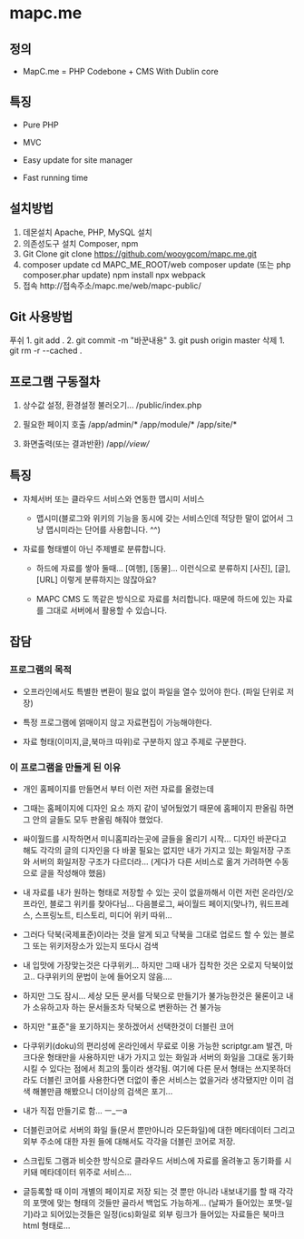 mapc.me
==================================================

정의
-------------------------------------------------------------------------------

* MapC.me = PHP Codebone + CMS With Dublin core


특징
-------------------------------------------------------------------------------

* Pure PHP

* MVC

* Easy update for site manager

* Fast running time


설치방법
-------------------------------------------------------------------------------
1. 데몬설치
    Apache, PHP, MySQL 설치
2. 의존성도구 설치
    Composer, npm
3. Git Clone
    git clone https://github.com/wooygcom/mapc.me.git
4. composer update
    cd MAPC_ME_ROOT/web
    composer update (또는 php composer.phar update)
    npm install
    npx webpack
5. 접속
    http://접속주소/mapc.me/web/mapc-public/


Git 사용방법
-------------------------------------------------------------------------------
푸쉬
    1. git add .
    2. git commit -m "바꾼내용"
    3. git push origin master
삭제
    1. git rm -r --cached .


프로그램 구동절차
-------------------------------------------------------------------------------

1. 상수값 설정, 환경설정 불러오기...
    /public/index.php

2. 필요한 페이지 호출
    /app/admin/*
    /app/module/*
    /app/site/*

3. 화면출력(또는 결과반환)
    /app/*/view/*



특징
-------------------------------------------------------------------------------

* 자체서버 또는 클라우드 서비스와 연동한 맵시미 서비스

    * 맵시미(블로그와 위키의 기능을 동시에 갖는 서비스인데 적당한 말이 없어서 그냥 맵시미라는 단어를 사용합니다. ^^)

* 자료를 형태별이 아닌 주제별로 분류합니다.

    * 하드에 자료를 쌓아 둘때... [여행], [동물]... 이런식으로 분류하지 [사진], [글], [URL] 이렇게 분류하지는 않잖아요?

    * MAPC CMS 도 똑같은 방식으로 자료를 처리합니다. 때문에 하드에 있는 자료를 그대로 서버에서 활용할 수 있습니다.



잡담
-------------------------------------------------------------------------------

### 프로그램의 목적 ###

* 오프라인에서도 특별한 변환이 필요 없이 파일을 열수 있어야 한다. (파일 단위로 저장)

* 특정 프로그램에 얽매이지 않고 자료편집이 가능해야한다.

* 자료 형태(이미지,글,북마크 따위)로 구분하지 않고 주제로 구분한다.


### 이 프로그램을 만들게 된 이유 ###

* 개인 홈페이지를 만들면서 부터 이런 저런 자료를 올렸는데

* 그때는 홈페이지에 디자인 요소 까지 같이 넣어뒀었기 때문에 홈페이지 판올림 하면 그 안의 글들도 모두 판올림 해줘야 했었다.

* 싸이월드를 시작하면서 미니홈피라는곳에 글들을 올리기 시작... 디자인 바꾼다고 해도 각각의 글의 디자인을 다 바꿀 필요는 없지만 내가 가지고 있는 화일저장 구조와 서버의 화일저장 구조가 다르더라... (게다가 다른 서비스로 옮겨 가려하면 수동으로 글을 작성해야 했음)

* 내 자료를 내가 원하는 형태로 저장할 수 있는 곳이 없을까해서 이런 저런 온라인/오프라인, 블로그 위키를 찾아다님...
  다음블로그, 싸이월드 페이지(맞나?), 워드프레스, 스프링노트, 티스토리, 미디어 위키 따위...

* 그러다 닥북(국제표준)이라는 것을 알게 되고 닥북을 그대로 업로드 할 수 있는 블로그 또는 위키저장소가 있는지 또다시 검색
 
* 내 입맛에 가장맞는것은 다쿠위키... 하지만 그때 내가 집착한 것은 오로지 닥북이었고.. 다쿠위키의 문법이 눈에 들어오지 않음....

* 하지만 그도 잠시... 세상 모든 문서를 닥북으로 만들기가 불가능한것은 물론이고 내가 소유하고자 하는 문서들조차 닥북으로 변환하는 건 불가능

* 하지만 "표준"을 포기하지는 못하겠어서 선택한것이 더블린 코어

* 다쿠위키(doku)의 편리성에 온라인에서 무료로 이용 가능한 scriptgr.am 발견, 마크다운 형태만을 사용하지만 내가 가지고 있는 화일과 서버의 화일을 그대로 동기화 시킬 수 있다는 점에서 최고의 툴이라 생각됨. 여기에 다른 문서 형태는 쓰지못하더라도 더블린 코어를 사용한다면 더없이 좋은 서비스는 없을거라 생각됐지만 이미 검색 해볼만큼 해봤으니 더이상의 검색은 포기...

* 내가 직접 만들기로 함... ㅡ_ㅡa

* 더블린코어로 서버의 화일 들(문서 뿐만아니라 모든화일)에 대한 메타데이터 그리고 외부 주소에 대한 자원 들에 대해서도 각각을 더블린 코어로 저장.

* 스크립토 그램과 비슷한 방식으로 클라우드 서비스에 자료를 올려놓고 동기화를 시키돼 메타데이터 위주로 서비스...

* 글등록할 때 이미 개별의 페이지로 저장 되는 것 뿐만 아니라 내보내기를 할 때 각각의 포맷에 맞는 형태의 것들만 골라서 백업도 가능하게...
    (날짜가 들어있는 포맷-일기)라고 되어있는것들은 일정(ics)화일로 외부 링크가 들어있는 자료들은 북마크html 형태로...
